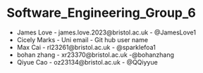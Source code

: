 # Software_Engineering_Group_6
<ul>
    <li>James Love - james.love.2023@bristol.ac.uk - @JamesLove1</li>
    <li>Cicely Marks - Uni email - Git hub user name</li>
    <li>Max Cai - rl23261@bristol.ac.uk - @sparklefoa1</li>
    <li>bohan zhang - xr23370@bristol.ac.uk -@bohanzhang</li>
    <li>Qiyue Cao - oz23134@bristol.ac.uk - @QQiyyue</li>
</ul>

